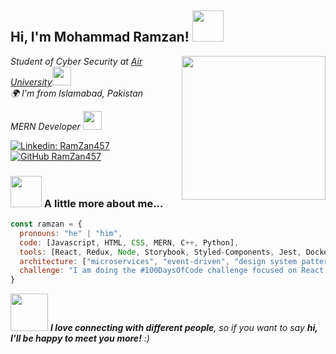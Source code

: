 <!-- Hey there! I'm Mohammad Ramzan 👋 -->

<!-- Introduction -->
<h2> Hi, I'm Mohammad Ramzan! <img src="https://media.giphy.com/media/mGcNjsfWAjY5AEZNw6/giphy.gif" width="50" style="max-width: 100%;"></h2>



<!-- Profile Image -->
<img align='right' src="https://cdn.dribbble.com/users/1025838/screenshots/6220885/devguy3.gif" width="230" style="max-width: 100%;">

<!-- About Me -->
<p><em>Student of Cyber Security at <a href="https://www.au.edu.pk/">Air University</a><img src="https://media.giphy.com/media/fYSnHlufseco8Fh93Z/giphy.gif" width="30" style="max-width: 100%;">
</br>
  <!-- Location -->
<em>🌍 I'm from Islamabad, Pakistan</em>
  
MERN Developer <img src="https://media.giphy.com/media/WUlplcMpOCEmTGBtBW/giphy.gif" width="30" style="max-width: 100%;"> 
</em></p>

<!-- LinkedIn and GitHub Badges -->
[![Linkedin: RamZan457](https://img.shields.io/badge/-ramzan457-blue?style=flat-square&logo=Linkedin&logoColor=white&link=https://www.linkedin.com/in/ramzan457/)](https://www.linkedin.com/in/ramzan457/)
[![GitHub RamZan457](https://img.shields.io/github/followers/RamZan457?label=follow&style=social)](https://github.com/RamZan457)

<!-- A little more about me -->
### <img src="https://media.giphy.com/media/VgCDAzcKvsR6OM0uWg/giphy.gif" width="50" style="max-width: 100%;"> A little more about me...  

```javascript
const ramzan = {
  pronouns: "he" | "him",
  code: [Javascript, HTML, CSS, MERN, C++, Python],
  tools: [React, Redux, Node, Storybook, Styled-Components, Jest, Docker],
  architecture: ["microservices", "event-driven", "design system pattern"],
  challenge: "I am doing the #100DaysOfCode challenge focused on React and TypeScript"
}

```
<!-- Connect with Me -->
<img src="https://media.giphy.com/media/LnQjpWaON8nhr21vNW/giphy.gif" width="60"> <em><b>I love connecting with different people</b>, so if you want to say <b>hi, I'll be happy to meet you more!</b> :)</em>

